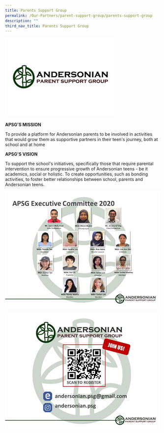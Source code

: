 ```yaml
---
title: Parents Support Group
permalink: /Our-Partners/parent-support-group/parents-support-group
description: ""
third_nav_title: Parents Support Group
---
```






<img src="/images/PSG_Logo.jpeg" 
     style="width:70%">


**APSG'S MISSION**

To provide a platform for Andersonian parents to be involved in activities that would grow them as supportive partners in their teen's journey, both at school and at home

**APSG'S VISION**

To support the school's initiatives, specifically those that require parental intervention to ensure progressive growth of Andersonian teens - be it academics, social or holistic.
To create opportunities, such as bonding activities, to foster better relationships between school, parents and Andersonian teens.

![](/images/APSG%20chart.jpeg)

![](/images/APSG%20Registration.jpeg)